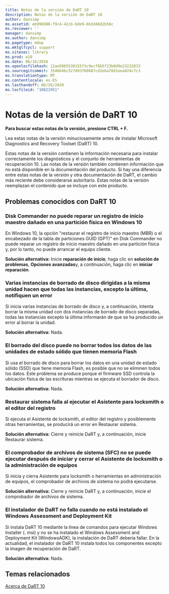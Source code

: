 ```yaml
---
title: Notas de la versión de DaRT 10
description: Notas de la versión de DaRT 10
author: dansimp
ms.assetid: eb996980-f9c4-42cb-bde9-6b3d4b82b58c
ms.reviewer: ''
manager: dansimp
ms.author: dansimp
ms.pagetype: mdop
ms.mktglfcycl: support
ms.sitesec: library
ms.prod: w10
ms.date: 06/16/2016
ms.openlocfilehash: 12ae5865538155f3c9ecf8b5f23b0d9e23232833
ms.sourcegitcommit: 354664bc527d93f80687cd2eba70d1eea024c7c3
ms.translationtype: MT
ms.contentlocale: es-ES
ms.lasthandoff: 06/26/2020
ms.locfileid: "10822951"
---
```

# Notas de la versión de DaRT 10


**Para buscar estas notas de la versión, presione CTRL + F.**

Lea estas notas de la versión minuciosamente antes de instalar Microsoft Diagnostics and Recovery Toolset (DaRT) 10.

Estas notas de la versión contienen la información necesaria para instalar correctamente los diagnósticos y el conjunto de herramientas de recuperación 10. Las notas de la versión también contienen información que no está disponible en la documentación del producto. Si hay una diferencia entre estas notas de la versión y otra documentación de DaRT, el cambio más reciente debe considerarse autoritario. Estas notas de la versión reemplazan el contenido que se incluye con este producto.

## Problemas conocidos con DaRT 10


### Disk Commander no puede reparar un registro de inicio maestro dañado en una partición física en Windows 10

En Windows 10, la opción "restaurar el registro de inicio maestro (MBR) o el encabezado de la tabla de particiones GUID (GPT)" en Disk Commander no puede reparar un registro de inicio maestro dañado en una partición física y, por lo tanto, no puede arrancar el equipo cliente.

**Solución alternativa:** Inicie **reparación de inicio**, haga clic en **solución de problemas**, **Opciones avanzadas**y, a continuación, haga clic en **iniciar reparación**.

### Varias instancias de borrado de disco dirigidas a la misma unidad hacen que todas las instancias, excepto la última, notifiquen un error

Si inicia varias instancias de borrado de disco y, a continuación, intenta borrar la misma unidad con dos instancias de borrado de disco separadas, todas las instancias excepto la última informarán de que se ha producido un error al borrar la unidad.

**Solución alternativa:** Nada.

### El borrado del disco puede no borrar todos los datos de las unidades de estado sólido que tienen memoria Flash

Si usa el borrado de disco para borrar los datos en una unidad de estado sólido (SSD) que tiene memoria Flash, es posible que no se eliminen todos los datos. Este problema se produce porque el firmware SSD controla la ubicación física de las escrituras mientras se ejecuta el borrador de disco.

**Solución alternativa:** Nada.

### Restaurar sistema falla al ejecutar el Asistente para locksmith o el editor del registro

Si ejecuta el Asistente de locksmith, el editor del registro y posiblemente otras herramientas, se producirá un error en Restaurar sistema.

**Solución alternativa:** Cierre y reinicie DaRT y, a continuación, inicie Restaurar sistema.

### El comprobador de archivos de sistema (SFC) no se puede ejecutar después de iniciar y cerrar el Asistente de locksmith o la administración de equipos

Si inicia y cierra Asistente para locksmith o herramientas en administración de equipos, el comprobador de archivos de sistema no podrá ejecutarse.

**Solución alternativa:** Cierre y reinicie DaRT y, a continuación, inicie el comprobador de archivos de sistema.

### <a href="" id="-------------dart-installer-does-not-fail-when-the-windows-assessment-and-deployment-kit-is-not-installed"></a> El instalador de DaRT no falla cuando no está instalado el Windows Assessment and Deployment Kit

Si instala DaRT 10 mediante la línea de comandos para ejecutar Windows Installer (. msi) y no se ha instalado el Windows Assessment and Deployment Kit (WindowsADK), la instalación de DaRT debería fallar. En la actualidad, el instalador de DaRT 10 instala todos los componentes excepto la imagen de recuperación de DaRT.

**Solución alternativa:** Nada.

## Temas relacionados


[Acerca de DaRT 10](about-dart-10.md)

 

 





